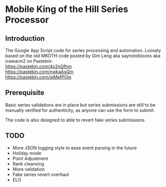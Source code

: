 # Mobile King of the Hill Series Processor
## Introduction
The Google App Script code for series processing and automation.
Loosely based on the old MKOTH code posted by Gim Leng aka saynotobloons aka icewarm2 on Pastebin:  
https://pastebin.com/4x2nQfhm  
https://pastebin.com/nwkaAsQm  
https://pastebin.com/wMefPGjn

## Prerequisite
Basic series validations are in place but series submissions are still to be manually verified for authenticity, as anyone can use the form to submit.

The code is also designed to able to revert fake series submissions.

## TODO
- More JSON logging style to ease event parsing in the future
- Holiday mode
- Point Adjustment
- Rank cleansing
- More validation
- Fake series revert overhaul
- ELO
